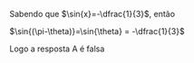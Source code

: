 Sabendo que $\sin{x}=-\dfrac{1}{3}$, então

$\sin{(\pi-\theta)}=\sin{\theta} = -\dfrac{1}{3}$

Logo a resposta A é falsa
